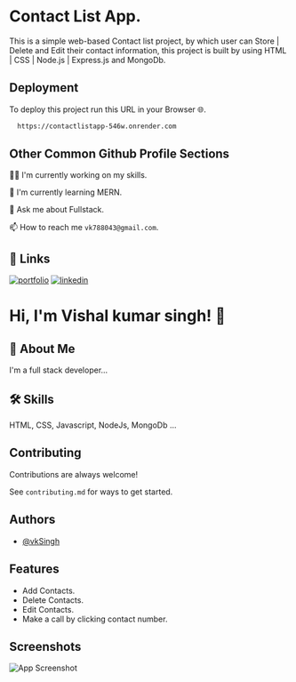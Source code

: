 
# Contact List App.

This is a simple web-based Contact list project, by which user can Store | Delete and Edit their contact information,
this project is built by using HTML | CSS | Node.js | Express.js and MongoDb. 


## Deployment

To deploy this project run this URL in your Browser 🌐.

```bash
  https://contactlistapp-546w.onrender.com
```


## Other Common Github Profile Sections
👩‍💻 I'm currently working on my skills.

🧠 I'm currently learning MERN.

💬 Ask me about Fullstack.

📫 How to reach me `vk788043@gmail.com`.


## 🔗 Links
[![portfolio](https://img.shields.io/badge/my_portfolio-000?style=for-the-badge&logo=ko-fi&logoColor=white)](https://github.com/vishalkrsinghh)
[![linkedin](https://img.shields.io/badge/linkedin-0A66C2?style=for-the-badge&logo=linkedin&logoColor=white)](https://www.linkedin.com/in/vishalsingh1010/)


# Hi, I'm Vishal kumar singh! 👋


## 🚀 About Me
I'm a full stack developer...


## 🛠 Skills
HTML, CSS, Javascript, NodeJs, MongoDb ...


## Contributing

Contributions are always welcome!

See `contributing.md` for ways to get started.


## Authors

- [@vkSingh](https://github.com/vishalkrsinghh)


## Features

- Add Contacts.
- Delete Contacts.
- Edit Contacts.
- Make a call by clicking contact number.


## Screenshots

![App Screenshot](https://media.giphy.com/media/nDSlfqf0gn5g4/giphy.gif)


